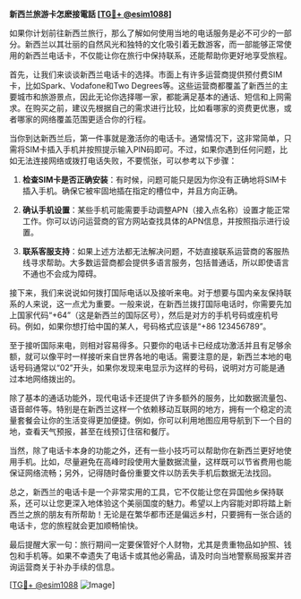 **新西兰旅游卡怎麽接電話 [[TG💪+ @esim1088](https://t.me/s/esim1088)]**

如果你计划前往新西兰旅行，那么了解如何使用当地的电话服务是必不可少的一部分。新西兰以其壮丽的自然风光和独特的文化吸引着无数游客，而一部能够正常使用的新西兰电话卡，不仅能让你在旅行中保持联系，还能帮助你更好地享受旅程。

首先，让我们来谈谈新西兰电话卡的选择。市面上有许多运营商提供预付费SIM卡，比如Spark、Vodafone和Two Degrees等。这些运营商都覆盖了新西兰的主要城市和旅游景点，因此无论你选择哪一家，都能满足基本的通话、短信和上网需求。在购买之前，建议先根据自己的需求进行比较，比如看哪家的资费更优惠，或者哪家的网络覆盖范围更适合你的行程。

当你到达新西兰后，第一件事就是激活你的电话卡。通常情况下，这非常简单，只需将SIM卡插入手机并按照提示输入PIN码即可。不过，如果你遇到任何问题，比如无法连接网络或拨打电话失败，不要慌张，可以参考以下步骤：

1. **检查SIM卡是否正确安装**：有时候，问题可能只是因为你没有正确地将SIM卡插入手机。确保它被牢固地插在指定的槽位中，并且方向正确。

2. **确认手机设置**：某些手机可能需要手动调整APN（接入点名称）设置才能正常工作。你可以访问运营商的官方网站查找具体的APN信息，并按照指示进行设置。

3. **联系客服支持**：如果上述方法都无法解决问题，不妨直接联系运营商的客服热线寻求帮助。大多数运营商都会提供多语言服务，包括普通话，所以即使语言不通也不会成为障碍。

接下来，我们来说说如何拨打国际电话以及接听来电。对于想要与国内亲友保持联系的人来说，这一点尤为重要。一般来说，在新西兰拨打国际电话时，你需要先加上国家代码“+64”（这是新西兰的国际区号），然后是对方的手机号码或座机号码。例如，如果你想打给中国的某人，号码格式应该是“+86 123456789”。

至于接听国际来电，则相对容易得多。只要你的电话卡已经成功激活并且有足够余额，就可以像平时一样接听来自世界各地的电话。需要注意的是，新西兰本地的电话号码通常以“02”开头，如果你发现来电显示为这样的号码，说明对方可能是通过本地网络拨出的。

除了基本的通话功能外，现代电话卡还提供了许多额外的服务，比如数据流量包、语音邮件等。特别是在新西兰这样一个依赖移动互联网的地方，拥有一个稳定的流量套餐会让你的生活变得更加便捷。例如，你可以利用地图应用导航到下一个目的地，查看天气预报，甚至在线预订住宿和餐厅。

当然，除了电话卡本身的功能之外，还有一些小技巧可以帮助你在新西兰更好地使用手机。比如，尽量避免在高峰时段使用大量数据流量，这样既可以节省费用也能保证网络流畅；另外，记得随时备份重要文件以防丢失手机后数据无法找回。

总之，新西兰的电话卡是一个非常实用的工具，它不仅能让您在异国他乡保持联系，还可以让您更深入地体验这个美丽国度的魅力。希望以上内容能对即将踏上新西兰之旅的朋友有所帮助！无论是在繁华都市还是偏远乡村，只要拥有一张合适的电话卡，您的旅程就会更加顺畅愉快。

最后提醒大家一句：旅行期间一定要保管好个人财物，尤其是贵重物品如护照、钱包和手机等。如果不幸遗失了电话卡或其他必需品，请及时向当地警察局报案并咨询运营商关于补办手续的信息。

[[TG💪+ @esim1088](https://t.me/s/esim1088) ![Image](https://i.postimg.cc/4NQfJmqS/Snipaste-2025-05-13-00-14-12.png)]